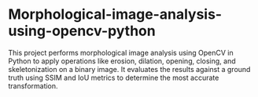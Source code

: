 # Morphological-image-analysis-using-opencv-python
This project performs morphological image analysis using OpenCV in Python to apply operations like erosion, dilation, opening, closing, and skeletonization on a binary image. It evaluates the results against a ground truth using SSIM and IoU metrics to determine the most accurate transformation.
